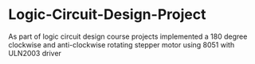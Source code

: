# Logic-Circuit-Design-Project
As part of logic circuit design course projects implemented a 180 degree clockwise and anti-clockwise rotating stepper motor using 8051 with ULN2003 driver
